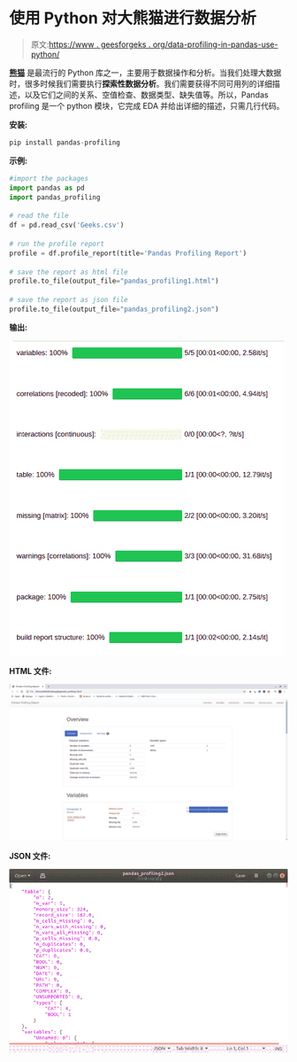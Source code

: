 # 使用 Python 对大熊猫进行数据分析

> 原文:[https://www . geesforgeks . org/data-profiling-in-pandas-use-python/](https://www.geeksforgeeks.org/data-profiling-in-pandas-using-python/)

**[熊猫](https://www.geeksforgeeks.org/pandas-tutorial/)** 是最流行的 Python 库之一，主要用于数据操作和分析。当我们处理大数据时，很多时候我们需要执行**探索性数据分析**。我们需要获得不同可用列的详细描述，以及它们之间的关系、空值检查、数据类型、缺失值等。所以，Pandas profiling 是一个 python 模块，它完成 EDA 并给出详细的描述，只需几行代码。

**安装:**

```py
pip install pandas-profiling
```

**示例:**

```py
#import the packages
import pandas as pd
import pandas_profiling

# read the file
df = pd.read_csv('Geeks.csv')

# run the profile report
profile = df.profile_report(title='Pandas Profiling Report')

# save the report as html file
profile.to_file(output_file="pandas_profiling1.html")

# save the report as json file
profile.to_file(output_file="pandas_profiling2.json")
```

**输出:**

![python-data-profiling-1](img/84e466f185248d85f4575ee22511ac9e.png)

**HTML 文件:**

![python-data-profiling-html-file](img/92b091321c92739ff4160c1ed6e63fd8.png)

**JSON 文件:**

![python-data-profiling-json-file](img/d13ffe062b66c8bb7c49f713cd8166cd.png)